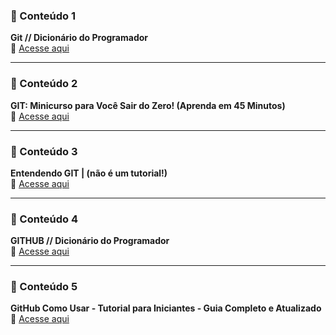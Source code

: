### 📌 Conteúdo 1
**Git // Dicionário do Programador**  
🔗 [Acesse aqui](https://youtu.be/za5KWZ5pRag?si=4M3z1PV9Kmy7_PeM)

---
### 📌 Conteúdo 2
**GIT: Minicurso para Você Sair do Zero! (Aprenda em 45 Minutos)**  
🔗 [Acesse aqui](https://youtu.be/ts-H3W1uLMM?si=gn2zuKopXEKUK4fw)

---
### 📌 Conteúdo 3
**Entendendo GIT | (não é um tutorial!)**  
🔗 [Acesse aqui](https://youtu.be/6Czd1Yetaac?si=lUJZUYPkwupUrB4k)

---
### 📌 Conteúdo 4
**GITHUB // Dicionário do Programador**  
🔗 [Acesse aqui](https://youtu.be/myQuetgSEsY?si=l-vrH69CO0ldVhWm)

---
### 📌 Conteúdo 5
**GitHub Como Usar - Tutorial para Iniciantes - Guia Completo e Atualizado**  
🔗 [Acesse aqui](https://www.youtube.com/watch?v=sIahy_vrYLU)
